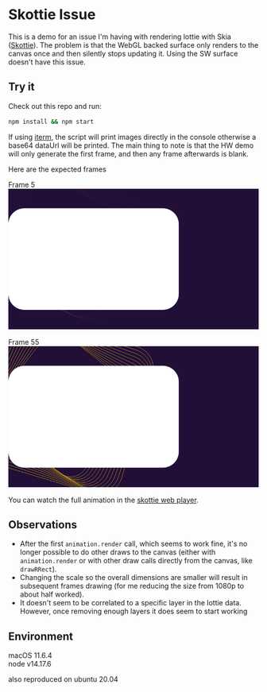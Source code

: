 # Skottie Issue

This is a demo for an issue I'm having with rendering lottie with Skia ([Skottie](https://skia.org/docs/user/modules/skottie/)).
The problem is that the WebGL backed surface only renders to the canvas once and then silently 
stops updating it. Using the SW surface doesn't have this issue.


## Try it

Check out this repo and run:

```bash
npm install && npm start
```

If using [iterm](https://iterm2.com/), the script will print images directly in the console 
otherwise a base64 dataUrl will be printed. The main thing to note is that the HW demo will only 
generate the first frame, and then any frame afterwards is blank.

Here are the expected frames

Frame 5\
![Frame 5](./frames/5.png)

Frame 55\
![Frame 55](./frames/55.png)

You can watch the full animation in the [skottie web player](https://skottie.skia.org/473c80e8f6fccc04e54c63ebad09be19?bg=%23FFFFFF&h=1080&w=1920).

## Observations

- After the first `animation.render` call, which seems to work fine, it's no longer possible to do 
other draws to the canvas (either with `animation.render` or with other draw calls directly from 
the canvas, like `drawRRect`).
- Changing the scale so the overall dimensions are smaller will result in subsequent frames 
  drawing (for me reducing the size from 1080p to about half worked).
- It doesn't seem to be correlated to a specific layer in the lottie data. However, once 
  removing enough layers it does seem to start working


## Environment
macOS 11.6.4\
node v14.17.6

also reproduced on ubuntu 20.04
